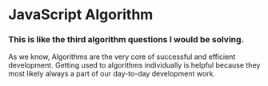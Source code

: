 # JavaScript Algorithm

### This is like the third algorithm questions I would be solving.
As we know, Algorithms are the very core of successful and efficient development.
Getting used to algorithms individually is helpful because they most likely always a part of our day-to-day development work.
